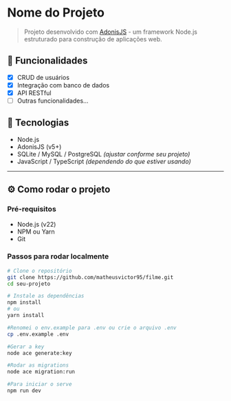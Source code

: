 # Nome do Projeto

> Projeto desenvolvido com [AdonisJS](https://adonisjs.com/) - um framework Node.js estruturado para construção de aplicações web.

## 🚀 Funcionalidades


- [x] CRUD de usuários
- [x] Integração com banco de dados
- [x] API RESTful
- [ ] Outras funcionalidades...

## 🧰 Tecnologias

- Node.js
- AdonisJS (v5+)
- SQLite / MySQL / PostgreSQL *(ajustar conforme seu projeto)*
- JavaScript / TypeScript *(dependendo do que estiver usando)*

---

## ⚙️ Como rodar o projeto

### Pré-requisitos

- Node.js (v22)
- NPM ou Yarn
- Git

### Passos para rodar localmente

```bash
# Clone o repositório
git clone https://github.com/matheusvictor95/filme.git
cd seu-projeto

# Instale as dependências
npm install
# ou
yarn install

#Renomei o env.example para .env ou crie o arquivo .env
cp .env.example .env

#Gerar a key
node ace generate:key

#Rodar as migrations
node ace migration:run

#Para iniciar o serve
npm run dev
